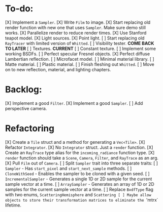 # To-do:

[X] Implement a `Sampler`.
[X] Write `Film` to image.
[X] Start replacing old render function with new one that uses `Sampler`. Make sure demo still works.
[X] Parallelize render to reduce render times.
[X] Use Stanford teapot model.
[X] Light sources.
    [X] Point light.
[ ] Start replacing old `RayTracer` with limited version of `Whitted`.
    [ ] Visibility tester. **COME BACK TO LATER**
    [ ] Textures. **CURRENT**
        [ ] Constant texture.
    [ ] Implement some working BSDFs.
        [ ] Perfect specular Fresnel objects.
        [X] Perfect diffuse Lambertian reflection.
        [ ] Microfacet model.
    [ ] Minimal material library.
        [ ] Matte material.
        [ ] Plastic material.
[ ] Finish fleshing out `Whitted`.
[ ] Move on to new reflection, material, and lighting chapters.

# Backlog:

[X] Implement a good `Filter`.
[X] Implement a good `Sampler`.
[ ] Add perspective camera.

# Refactoring

[X] Create a `Tile` struct and a method for generating a `Vec<Tile>`.
[X] Refactor `Integrator`.
    [X] No `Integrator` struct. Just a `render` function.
    [X] Create an `RayTrace` type alias for the `incoming_radiance` function type.
    [X] `render` function should take a `Scene`, `Camera`, `Filter`, and `RayTrace` as an arg.
[X] Pull `Film` out of `Camera`.
[ ] Split `Sampler` trait into three separate traits:
    [ ] `Sampler` - Has `start_pixel` and `start_next_sample` methods.
    [ ] `CloneWithSeed` - Enables the sampler to be cloned with a given seed.
    [ ] `IncrementalSampler` - Generates a single 1D or 2D sample for the current sample vector at a time.
    [ ] `ArraySampler` - Generates an array of 1D or 2D samples for the current sample vector at a time.
[ ] Replace `BxdfType` flag with two enums, `ScatteringHemisphere` and `Scattering
[ ] Maybe allow objects to store their transformation matrices to eliminate the `'mtrx` lifetime.